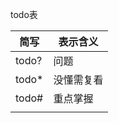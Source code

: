 todo表

| 简写  | 表示含义   |
| ----- | ---------- |
| todo? | 问题       |
| todo* | 没懂需复看 |
| todo# | 重点掌握   |
|       |            |
